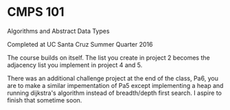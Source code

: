 # CMPS 101

Algorithms and Abstract Data Types

Completed at UC Santa Cruz
Summer Quarter 2016

The course builds on itself. The list you create in project 2 
becomes the adjacency list you implement in project 4 and 5.

There was an additional challenge project at the end of the 
class, Pa6, you are to make a similar impementation of Pa5
except implementing a heap and running dijkstra's algorithm
instead of breadth/depth first search. I aspire to finish 
that sometime soon.

